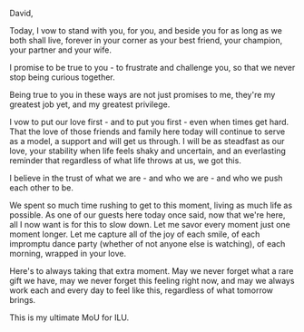 David, 

Today, I vow to stand with you, for you, and beside you for as long as we both shall live, forever in your corner as your best friend, your champion, your partner and your wife.

I promise to be true to you - to frustrate and challenge you, so that we never stop being curious together. 

Being true to you in these ways are not just promises to me, they're my greatest job yet, and my greatest privilege. 

I vow to put our love first - and to put you first - even when times get hard. That the love of those friends and family here today will continue to serve as a model, a support and will get us through. I will be as steadfast as our love, your stability when life feels shaky and uncertain, and an everlasting reminder that regardless of what life throws at us, we got this. 

I believe in the trust of what we are - and who we are - and who we push each other to be. 

We spent so much time rushing to get to this moment, living as much life as possible. As one of our guests here today once said, now that we're here, all I now want is for this to slow down. Let me savor every moment just one moment longer. Let me capture all of the joy of each smile, of each impromptu dance party (whether of not anyone else is watching), of each morning, wrapped in your love. 

Here's to always taking that extra moment. May we never forget what a rare gift we have, may we never forget this feeling right now, and may we always work each and every day to feel like this, regardless of what tomorrow brings. 

This is my ultimate MoU for ILU. 
